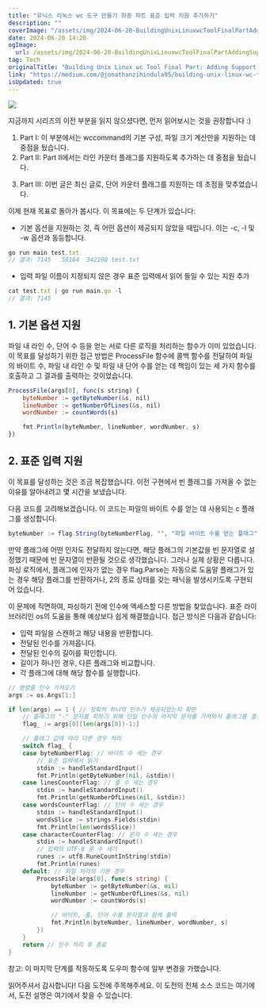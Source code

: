 ```yaml
---
title: "유닉스 리눅스 wc 도구 만들기 최종 파트 표준 입력 지원 추가하기"
description: ""
coverImage: "/assets/img/2024-06-20-BuildingUnixLinuxwcToolFinalPartAddingSupportforStandardInput_0.png"
date: 2024-06-20 14:20
ogImage:
  url: /assets/img/2024-06-20-BuildingUnixLinuxwcToolFinalPartAddingSupportforStandardInput_0.png
tag: Tech
originalTitle: "Building Unix Linux wc Tool Final Part: Adding Support for Standard Input"
link: "https://medium.com/@jonathanzihindula95/building-unix-linux-wc-tool-final-part-adding-support-for-standard-input-7daeb9978ba4"
isUpdated: true
---
```


<img src="/assets/img/2024-06-20-BuildingUnixLinuxwcToolFinalPartAddingSupportforStandardInput_0.png" />

지금까지 시리즈의 이전 부분을 읽지 않으셨다면, 먼저 읽어보시는 것을 권장합니다 :)

1. Part I: 이 부분에서는 wccommand의 기본 구성, 파일 크기 계산만을 지원하는 데 중점을 뒀습니다.
2. Part II: Part II에서는 라인 카운터 플래그를 지원하도록 추가하는 데 중점을 뒀습니다.

<div class="content-ad"></div>

3. Part III: 이번 글은 최신 글로, 단어 카운터 플래그를 지원하는 데 초점을 맞추었습니다.

이제 현재 목표로 돌아가 봅시다. 이 목표에는 두 단계가 있습니다:

- 기본 옵션을 지원하는 것, 즉 어떤 옵션이 제공되지 않았을 때입니다. 이는 -c, -l 및 -w 옵션과 동등합니다.

```js
go run main test.txt
// 결과: 7145   58164  342190 test.txt
```

<div class="content-ad"></div>

- 입력 파일 이름이 지정되지 않은 경우 표준 입력에서 읽어 들일 수 있는 지원 추가

```js
cat test.txt | go run main.go -l
// 결과: 7145
```

## 1. 기본 옵션 지원

파일 내 라인 수, 단어 수 등을 얻는 서로 다른 로직을 처리하는 함수가 이미 있었습니다. 이 목표를 달성하기 위한 접근 방법은 ProcessFile 함수에 콜백 함수를 전달하여 파일의 바이트 수, 파일 내 라인 수 및 파일 내 단어 수를 얻는 데 책임이 있는 세 가지 함수를 호출하고 그 결과를 출력하는 것이었습니다.

<div class="content-ad"></div>

```js
ProcessFile(args[0], func(s string) {
    byteNumber := getByteNumber(&s, nil)
    lineNumber := getNumberOfLines(&s, nil)
    wordNumber := countWords(s)

    fmt.Println(byteNumber, lineNumber, wordNumber, s)
})
```

## 2. 표준 입력 지원

이 목표를 달성하는 것은 조금 복잡했습니다. 이전 구현에서 빈 플래그를 가져올 수 없는 이유를 알아내려고 몇 시간을 보냈습니다.

다음 코드를 고려해보겠습니다. 이 코드는 파일의 바이트 수를 얻는 데 사용되는 c 플래그를 생성합니다.

<div class="content-ad"></div>

```js
byteNumber := flag.String(byteNumberFlag, "", "파일 바이트 수를 얻는 플래그")
```

만약 플래그에 어떤 인자도 전달하지 않는다면, 해당 플래그의 기본값을 빈 문자열로 설정했기 때문에 빈 문자열이 반환될 것으로 생각했습니다. 그러나 실제 상황은 다릅니다. 파싱 로직에서, 플래그에 인자가 없는 경우 flag.Parse는 자동으로 도움말 플래그가 있는 경우 해당 플래그를 반환하거나, 2의 종료 상태를 갖는 패닉을 발생시키도록 구현되어 있습니다.

이 문제에 직면하여, 파싱하기 전에 인수에 액세스할 다른 방법을 찾았습니다. 표준 라이브러리인 os의 도움을 통해 예상보다 쉽게 해결했습니다. 접근 방식은 다음과 같습니다:

- 입력 파일을 스캔하고 해당 내용을 반환합니다.
- 전달된 인수를 가져옵니다.
- 전달된 인수의 길이를 확인합니다.
- 길이가 하나인 경우, 다른 플래그와 비교합니다.
- 각 플래그에 대해 해당 함수를 실행합니다.

<div class="content-ad"></div>

```go
// 명령줄 인수 가져오기
args := os.Args[1:]

if len(args) == 1 { // 정확히 하나의 인수가 제공되었는지 확인
    // 플래그의 "-" 문자를 피하기 위해 단일 인수의 마지막 문자를 가져와서 플래그를 결정
    flag_ := args[0][len(args[0])-1:]

    // 플래그 값에 따라 다른 경우 처리
    switch flag_ {
    case byteNumberFlag: // 바이트 수 세는 경우
        // 표준 입력에서 읽기
        stdin := handleStandardInput()
        fmt.Println(getByteNumber(nil, &stdin))
    case linesCounterFlag: // 줄 수 세는 경우
        stdin := handleStandardInput()
        fmt.Println(getNumberOfLines(nil, &stdin))
    case wordsCounterFlag: // 단어 수 세는 경우
        stdin := handleStandardInput()
        wordsSlice := strings.Fields(stdin)
        fmt.Println(len(wordsSlice))
    case characterCounterFlag: // 문자 수 세는 경우
        stdin := handleStandardInput()
        // 입력의 UTF-8 룬 수 세기
        runes := utf8.RuneCountInString(stdin)
        fmt.Println(runes)
    default: // 파일 처리의 기본 경우
        ProcessFile(args[0], func(s string) {
            byteNumber := getByteNumber(&s, nil)
            lineNumber := getNumberOfLines(&s, nil)
            wordNumber := countWords(s)

            // 바이트, 줄, 단어 수를 문자열과 함께 출력
            fmt.Println(byteNumber, lineNumber, wordNumber, s)
        })
    }
    return // 인수 처리 후 종료
}
```

참고: 이 마지막 단계를 작동하도록 도우미 함수에 일부 변경을 가했습니다.

읽어주셔서 감사합니다! 다음 도전에 주목해주세요. 이 도전의 전체 소스 코드는 여기에서, 도전 설명은 여기에서 찾을 수 있습니다.
